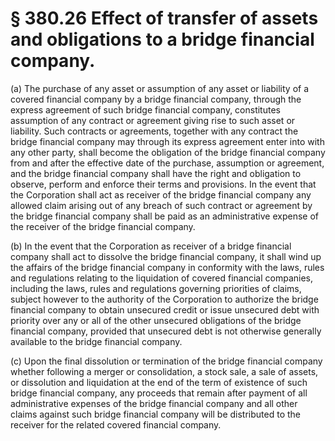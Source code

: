 # § 380.26   Effect of transfer of assets and obligations to a bridge financial company.

(a) The purchase of any asset or assumption of any asset or liability of a covered financial company by a bridge financial company, through the express agreement of such bridge financial company, constitutes assumption of any contract or agreement giving rise to such asset or liability. Such contracts or agreements, together with any contract the bridge financial company may through its express agreement enter into with any other party, shall become the obligation of the bridge financial company from and after the effective date of the purchase, assumption or agreement, and the bridge financial company shall have the right and obligation to observe, perform and enforce their terms and provisions. In the event that the Corporation shall act as receiver of the bridge financial company any allowed claim arising out of any breach of such contract or agreement by the bridge financial company shall be paid as an administrative expense of the receiver of the bridge financial company.


(b) In the event that the Corporation as receiver of a bridge financial company shall act to dissolve the bridge financial company, it shall wind up the affairs of the bridge financial company in conformity with the laws, rules and regulations relating to the liquidation of covered financial companies, including the laws, rules and regulations governing priorities of claims, subject however to the authority of the Corporation to authorize the bridge financial company to obtain unsecured credit or issue unsecured debt with priority over any or all of the other unsecured obligations of the bridge financial company, provided that unsecured debt is not otherwise generally available to the bridge financial company.


(c) Upon the final dissolution or termination of the bridge financial company whether following a merger or consolidation, a stock sale, a sale of assets, or dissolution and liquidation at the end of the term of existence of such bridge financial company, any proceeds that remain after payment of all administrative expenses of the bridge financial company and all other claims against such bridge financial company will be distributed to the receiver for the related covered financial company.




